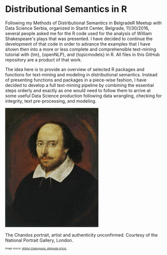 # Distributional Semantics in R

Following my Methods of Distributional Semantics in BelgradeR Meetup with Data Science Serbia, organized in Startit Center, Belgrade, 11/30/2016, several people asked me for the R code used for the analysis of William Shakespeare's plays that was presented. I have decided to continue the development of that code in order to advance the examples that I have shown then into a more or less complete and comprehensible text-mining tutorial with {tm}, {openNLP}, and {topicmodels} in R. All files in this GitHub repository are a product of that work.

The idea here is to provide an overview of selected R packages and functions for text-mining and modeling in distributional semantics. Instead of presenting functions and packages in a piece-wise fashion, I have decided to develop a full text-mining pipeline by combining the essential steps orderly and exactly as one would need to follow them to arrive at some useful Data Science production following data wrangling, checking for integrity, text pre-processing, and modeling.

![](img/Shakespeare.jpg)

The Chandos portrait, artist and authenticity unconfirmed. Courtesy of the National Portrait Gallery, London.

<p style="font-size:55%;">Image source: <a href = "https://en.wikipedia.org/wiki/William_Shakespeare" target="_blank"><i>William Shakespeare, Wikipedia Article.</i></a></p>
